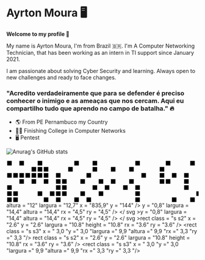 # Ayrton Moura 🖥️

 **Welcome to my profile 👋**

My name is Ayrton Moura, I'm from Brazil 🇧🇷.  I'm  A Computer Networking Technician, that has been working as an intern in TI support since January 2021.

I am passionate about solving Cyber Security and learning. Always open to new challenges and ready to face changes. 

 

###   "Acredito verdadeiramente que para se defender é preciso conhecer o inimigo e as ameaças que nos cercam. Aqui eu compartilho tudo que aprendo no campo de batalha." 🔥
 

-  🌎 From PE Pernambuco my Country
-  👨‍🎓  Finishing College in Computer Networks 
-  🖥️ Pentest 

![Anurag's GitHub stats](https://github-readme-stats.vercel.app/api?username=AyrtonCyberSec&show_icons=true&theme=radical)

<svg viewBox = "- 16 -32 880 192" width = "880" height = "192" xmlns = "http://www.w3.org/2000/svg"> <style> @keyframes c0 {6,17% { preencher: var (- c1)} 6,19%, para {preencher: var (- ce)}} @ keyframes c1 {12,35% {preencher: var (- c1)} 12,37%, para {preencher: var (- -ce)}} @ keyframes c2 {8,87% {fill: var (- c1)} 8,89%, to {fill: var (- ce)}} @ keyframes c3 {9,26% {fill: var (- c1 )} 9,28%, to {fill: var (- ce)}} @ keyframes c4 {9,64% {fill: var (- c1)} 9,66%, to {fill: var (- ce)}} @ keyframes c5 {10,03% {fill: var (- c1)} 10,05%, para {fill: var (- ce)}} @ keyframes c6 {10,41% {fill: var (- c1)} 10,43%, para { fill: var (- ce)}} @ keyframes c7 {7,71% {fill: var (- c1)} 7,73%, to {fill: var (- ce)}} @ keyframes c8 {16,21% {fill: var (- c1)} 16,23%, para {preencher: var (- ce)}} @ keyframes c9 {15,82% {preencher: var (- c1)} 15,84%, para {preencher: var (- ce )}} @ keyframes ca {17,75% {fill: var (- c1)} 17,77%, to {fill: var (- ce)}} @ keyframes cb {18,52% {fill:var (- c1)} 18,54%, para {preencher: var (- ce)}} @ keyframes cc {25,86% {preencher: var (- c1)} 25,88%, para {preencher: var (- ce) )}} @ keyframes cd {22,77% {preencher: var (- c1)} 22,79%, para {preencher: var (- ce)}} @ keyframes ce {23,16% {preencher: var (- c1)} 23,18%, to {fill: var (- ce)}} @ keyframes cf {23,93% {fill: var (- c1)} 23,95%, to {fill: var (- ce)}} @ keyframes cg { 27,02% {preencher: var (- c1)} 27,04%, para {preencher: var (- ce)}} @ keyframes ch {27,4% {preencher: var (- c1)} 27,42%, para {preencher: var (- ce)}} @ keyframes ci {27,79% {fill: var (- c1)} 27,81%, to {fill: var (- ce)}} @ keyframes cj {51,34% {fill: var ( --c2)} 51,36%, para {preencher: var (- ce)}} @ keyframes ck {52,11% {preencher: var (- c2)} 52,13%, para {preencher: var (- ce)} } @keyframes cl {50,96% {preencher: var (- c1)} 50,98%, para {preencher: var (- ce)}} @ keyframes cm {73,35% {preencher: var (- c3)} 73,37% , to {fill: var (- ce)}} @ keyframes cn {28,95% {fill: var (- c1)} 28,97%, to {fill: var (- ce)}} @ keyframes co {28,56% {fill: var (- c1)} 28,58%, para {fill: var (- ce)}} @ keyframes cp {50.57% {preencher: var (- c1)} 50,59%, para {preencher: var (- ce)}} @ keyframes cq {54,43% {preencher: var (- c2)} 54,45%, para {preencher: var (- ce)}} @ keyframes cr {54,04% {fill: var (- c2)} 54,06%, to {fill: var (- ce)}} @ keyframes cs {32,81% {fill: var ( --c1)} 32,83%, para {preencher: var (- ce)}} @ keyframes ct {33,19% {preencher: var (- c1)} 33,21%, para {preencher: var (- ce)} } @keyframes cu {48,64% {fill: var (- c1)} 48,66%, para {fill: var (- ce)}} @ keyframes cv {31,65% {fill: var (- c1)} 31,67% , to {fill: var (- ce)}} @ keyframes cw {33,58% {fill: var (- c1)} 33,6%, to {fill: var (- ce)}} @ keyframes cx {30,11% {preencher: var (- c1)} 30,13%, para {preencher: var (- ce)}} @ keyframes cy {31,26% {preencher: var (- c1)} 31,28%, para {preencher: var ( --ce)}} @ keyframes cz {33,97% {fill: var (- c1)} 33,99%, to {fill: var (- ce)}} @ keyframes c10 {30,49% {fill: var (- c1)} 30,51%, para {preencher: var (- ce)}} @ keyframes c11 {30,88% {preencher: var (- c1)} 30,9%, para {preencher: var (- ce)}} @ quadros-chave c12 {55,97% {fill: var (- c2)} 55,99%, para {fill:var (- ce)}} @ keyframes c13 {56,36% {fill: var (- c2)} 56,38%, to {fill: var (- ce)}} @ keyframes c14 {56,75% {fill: var ( --c2)} 56,77%, para {preencher: var (- ce)}} @ keyframes c15 {47,48% {preencher: var (- c1)} 47,5%, para {preencher: var (- ce)} } @keyframes c16 {65,63% {preencher: var (- c3)} 65,65%, para {preencher: var (- ce)}} @ keyframes c17 {35,13% {preencher: var (- c1)} 35,15% , to {fill: var (- ce)}} @ keyframes c18 {64,85% {fill: var (- c2)} 64,87%, to {fill: var (- ce)}} @ keyframes c19 {41,3% {preencher: var (- c1)} 41,32%, para {preencher: var (- ce)}} @ keyframes c1a {36,28% {preencher: var (- c1)} 36,3%, para {preencher: var ( --ce)}} @ keyframes c1b {57,52% {fill: var (- c2)} 57,54%, to {fill: var (- ce)}} @ keyframes c1c {57,91% {fill: var (- c2)} 57,93%, para {preencher: var (- ce)}} @ keyframes c1d {64,47% {preencher: var (- c2)} 64,49%, para {preencher: var (- ce)}} @ keyframes c1e {40,92% {fill: var (- c1)} 40,94%, para {fill: var (- ce)}} @ keyframes c1f {36,67% {fill: var (- c1)} 36,69%, para {preencher: var (- ce)}} @ keyframes c1g {42,46% {preencher:var (- c1)} 42,48%, para {preencher: var (- ce)}} @ keyframes c1h {58,29% {preencher: var (- c2)} 58,31%, para {preencher: var (- ce )}} @ keyframes c1i {70,26% {fill: var (- c3)} 70,28%, para {fill: var (- ce)}} @ keyframes c1j {63,7% {fill: var (- c2)} 63,72%, para {fill: var (- ce)}} @ keyframes c1k {40,14% {fill: var (- c1)} 40,16%, to {fill: var (- ce)}} @ keyframes c1l { 40,53% {preencher: var (- c1)} 40,55%, para {preencher: var (- ce)}} @ keyframes c1m {44,01% {preencher: var (- c1)} 44,03%, para {preencher: var (- ce)}} @ keyframes c1n {77,6% {fill: var (- c4)} 77,62%, to {fill: var (- ce)}} @ keyframes c1o {39,37% {fill: var ( --c1)} 39,39%, para {preencher: var (- ce)}} @ keyframes c1p {38,21% {preencher: var (- c1)} 38,23%, para {preencher: var (- ce)} } @keyframes c1q {37,83% {preencher: var (- c1)} 37,85%, para {preencher: var (- ce)}} @ keyframes c1r {37,44% {preencher: var (- c1)} 37,46% , to {fill: var (- ce)}} @ keyframes c1s {43,23% {fill: var (- c1)} 43,25%, to {fill: var (- ce)}} @ keyframes c1t {43,62% {preencher: var (- c1)} 43,64%, para {preencher:var (- ce)}} @ keyframes c1u {59,45% {fill: var (- c2)} 59,47%, to {fill: var (- ce)}} @ keyframes c1v {38,6% {fill: var ( --c1)} 38,62%, para {preencher: var (- ce)}} @ keyframes c1w {62,15% {preencher: var (- c2)} 62,17%, para {preencher: var (- ce)} } @ keyframes c1x {67,94% {fill: var (- c3)} 67,96%, to {fill: var (- ce)}} @ keyframes u0 {6,17% {transform: scale (0,1)} 6,19% , 7,71% {transformação: escala (0,02,1)} 7,73%, 8,87% {transformação: escala (0,04,1)} 8,89%, 9,26% {transformada: escala (0,06,1)} 9,28%, 9,64 % {transformar: escala (.08,1)} 10,03%, 9,66% {transformar: escala (.1,1)} 10,05%, 10,41% {transformar: escala (.12,1)} 10,43%, 12,35% { transformar: escala (0,14,1)} 12,37%, 15,82% {transformada: escala (0,16,1)} 15,84%, 16,21% {transformada: escala (0,18,1)} 16,23%, 17,75% {transformada: escala (.2,1)} 17,77%, 18,52% {transformação: escala (.22,1)} 18,54%, 22,77% {transformação: escala (.24,1)} 22,79%, 23,16% {transformação: escala ( .26,1)} 23,18%, 23,93% {transformada: escala (.28,1)} 23,95%, 25,86% {transformada: escala (.3,1)} 25,88%, 27.02% {transformação: escala (0,32,1)} 27,04%, 27,4% {transformação: escala (0,34,1)} 27,42%, 27,79% {transformada: escala (0,36,1)} 27,81%, 28,56% {transformar: escala (.38,1)} 28,58%, 28,95% {transformar: escala (.4,1)} 28,97%, 30,11% {transformar: escala (.42,1)} 30,13%, 30,49% {transformar : escala (0,44,1)} 30,51%, 30,88% {transformada: escala (0,46,1)} 30,9%, 31,26% {transformada: escala (0,48,1)} 31,28%, 31,65% {transformada: escala (.5,1)} 31,67%, 32,81% {transformada: escala (0,52,1)} 32,83%, 33,19% {transformada: escala (0,54,1)} 33,21%, 33,58% {transformada: escala (. 56,1)} 33,6%, 33,97% {transformada: escala (.58,1)} 33,99%, 35,13% {transformada: escala (.6,1)} 35,15%, 36,28% {transformada: escala (.62, 1)} 36,3%, 36,67% {transformada: escala (0,64,1)} 36,69%, 37,44% {transformada: escala (0,66,1)} 37,46%, 37,83% {transformada: escala (0,68,1) } 37,85%, 38,21% {transformada: escala (0,7,1)} 38,23%, 38,6% {transformada: escala (0,72,1)} 38,62%, 39,37% {transformada: escala (0,74,1)} 39,39 %, 40,14% {transformação: escala (0,76,1)} 40,16%, 40,53% {transformação:escala (0,78,1)} 40,55%, 40,92% {transformada: escala (0,8,1)} 40,94%, 41,3% {transformada: escala (0,82,1)} 41,32%, 42,46% {transformada: escala ( 0,84,1)} 42,48%, 43,23% {transformação: escala (0,86,1)} 43,25%, 43,62% {transformada: escala (0,88,1)} 43,64%, 44,01% {transformada: escala (0,9 , 1)} 44,03%, 47,48% {transformada: escala (0,92,1)} 47,5%, 48,64% {transformada: escala (0,94,1)} 48,66%, 50,57% {transformada: escala (0,96,1 )} 50,59%, 50,96% {transformação: escala (0,98,1)} 50,98%, para {transformação: escala (1,1)}} @ quadros-chave u1 {51,34% {transformação: escala (0,1)} 51,36 %, 52,11% {transformação: escala (.07,1)} 52,13%, 54,04% {transformação: escala (.13,1)} 54,06%, 54,43% {transformada: escala (.2,1)} 54,45%, 55,97% {transformada: escala (.27,1)} 55,99%, 56,36% {transformada: escala (.33,1)} 56,38%, 56,75% {transformada: escala (.4,1)} 56,77%, 57,52% {transformar: escala (.47,1)} 57,54%, 57,91% {transformar: escala (.53,1)} 57,93%, 58,29% {transformar: escala (.6,1)} 58,31%, 59,45% {transformar : escala (.67,1)} 59,47%, 62,15% {transformada: escala (.73,1)} 62.17%, 63,7% {transformação: escala (0,8,1)} 63,72%, 64,47% {transformação: escala (0,87,1)} 64,49%, 64,85% {transformação: escala (0,93,1)} 64,87% , para {transform: scale (1,1)}} @ keyframes u2 {65,63% {transform: scale (0,1)} 65,65%, 67,94% {transform: scale (0,25,1)} 67,96%, 70,26% {transform: scale (.5,1)} 70,28%, 73,35% {transform: scale (.75,1)} 73,37%, to {transform: scale (1,1)}} @ keyframes u3 {77,6% {transform : scale (0,1)} 77,62%, to {transform: scale (1,1)}} @ keyframes s0 {0%, 99,61% {transform: translate (0, -16px)}. 39% {transform: translate (0,0)} 7,72% {transform: translate (304px, 0)} 8,11% {transform: translate (304px, 16px)} 8,49% {transform: translate (288px, 16px)} 10,42% {transform: translate (288px) , 96px)} 10,81% {transform: translate (272px, 96px)} 11,58% {transform: translate (272px, 64px)} 12,36%, 91,89% {transform: translate (240px, 64px)} 12,74%, 91,51% {transform : traduzir (240px, 80px)} 15,83% {transformar: traduzir (368px, 80px)} 16,22% {transformar:traduzir (368px, 64px)} 16,6% {transformar: traduzir (384px, 64px)} 17,76% {transformar: traduzir (384px, 16px)} 22,78% {transformar: traduzir (592px, 16px)} 23,94% {transformar: traduzir ( 592px, 64px)} 24,32% {transformar: traduzir (576px, 64px)} 25,87% {transformar: traduzir (576px, 0)} 27,41% {transformar: traduzir (640px, 0)} 27,8% {transformar: traduzir (640px, 16px)} 28,57% {transform: translate (672px, 16px)} 28,96% {transform: translate (672px, 0)} 30,5% {transform: translate (736px, 0)} 30,89%, 55,6% {transform: translate (736px , 16px)} 31,66% {transform: translate (704px, 16px)} 32,43% {transform: translate (704px, 48px)} 32,82%, 49,81% {transform: translate (688px, 48px)} 33,2%, 53,28% {transform : traduzir (688px, 64px)} 33,98% {transformar: traduzir (720px, 64px)} 34,36% {transformar: traduzir (720px, 80px)} 35,14%, 46,72% {transformar: traduzir (752px, 80px)} 35,91%, 45,95% {transform: translate (752px, 48px)} 37,45% {transform: translate (816px,48px)} 38,22%, 39,77% {transform: translate (816px, 16px)} 38,61% {transform: translate (832px, 16px)} 39%, 62,93% {transform: translate (832px, 0)} 39,38% {transform: translate (816px, 0)} 40,15% {transform: translate (800px, 16px)} 40,54% {transform: translate (800px, 32px)} 41,31% {transform: translate (768px, 32px)} 41,7% {transform: translate ( 768px, 48px)} 42,08%, 69,11% {transform: translate (784px, 48px)} 42,47% {transform: translate (784px, 64px)} 43,24% {transform: translate (816px, 64px)} 43,63%, 59,07% { transform: translate (816px, 80px)} 44,02%, 77,22% {transform: translate (800px, 80px)} 44,79% {transform: translate (800px, 48px)} 47,1% {transform: translate (736px, 80px)} 47,49% {transform: translate (736px, 96px)} 48,65% {transform: translate (688px, 96px)} 50,19% {transform: translate (672px, 48px)} 50,58% {transform: translate (672px, 32px)} 51,35% {transform : traduzir (640px, 32px)} 52,12% {transformar: traduzir (640px, 64px)} 54.44% {transform: translate (688px, 16px)} 56,76% {transform: translate (736px, 64px)} 57,53% {transform: translate (768px, 64px)} 57,92% {transform: translate (768px, 80px)} 59,46% {transform: translate (816px, 96px)} 60,23% {transform: translate (848px, 96px)} 61,78% {transform: translate (848px, 32px)} 62,16%, 67,57% {transform: translate (832px, 32px)} 64,09 % {transform: translate (784px, 0)} 64,48% {transform: translate (784px, 16px)} 65,25% {transform: translate (752px, 16px)} 65,64% {transform: translate (752px, 32px)} 67,95% { transform: translate (832px, 48px)} 70,27% {transform: translate (784px, 96px)} 73,36% {transform: translate (656px, 96px)} 73,75% {transform: translate (656px, 80px)} 77,61% {transform: traduzir (800px, 96px)} 90,73% {transformar: traduzir (256px, 96px)} 91,12% {transformar: traduzir (256px, 80px)} 92,28% {transformar: traduzir (224px, 64px)} 92,66% {transformar: traduzir ( 224px, 48px)} 94,98% {transform: translate (128px,48px)} 95,37% {transform: translate (128px, 32px)} 96,14% {transform: translate (96px, 32px)} 97,3% {transform: translate (96px, -16px)}} @ keyframes s1 {0%, 99,61% {transform: translate (16px, -16px)}. 39% {transform: translate (0, -16px)}. 77% {transform: translate (0,0)} 8,11% {transform: translate (304px, 0)} 8,49% {transformar: traduzir (304px, 16px)} 8,88% {transformar: traduzir (288px, 16px)} 10,81% {transformar: traduzir (288px, 96px)} 11,2% {transformar: traduzir (272px, 96px)} 11,97% {transform: translate (272px, 64px)} 12,74%, 92,28% {transform: translate (240px, 64px)} 13,13%, 91,89% {transform: translate (240px, 80px)} 16,22% {transform: translate (368px, 80px) )} 16,6% {transform: translate (368px, 64px)} 16,99% {transform: translate (384px, 64px)} 18,15% {transform: translate (384px, 16px)} 23,17% {transform: translate (592px, 16px)} 24,32% {transformar: traduzir (592px, 64px)} 24,71% {transformar: traduzir (576px, 64px)} 26,25% {transformar:traduzir (576px, 0)} 27,8% {transformar: traduzir (640px, 0)} 28,19% {transformar: traduzir (640px, 16px)} 28,96% {transformar: traduzir (672px, 16px)} 29,34% {transformar: traduzir ( 672px, 0)} 30,89% {transform: translate (736px, 0)} 31,27%, 55,98% {transform: translate (736px, 16px)} 32,05% {transform: translate (704px, 16px)} 32,82% {transform: translate (704px, 48px)} 33,2%, 50,19% {transform: translate (688px, 48px)} 33,59%, 53,67% {transform: translate (688px, 64px)} 34,36% {transform: translate (720px, 64px)} 34,75% {transformar: traduzir (720px, 80px)} 35,52%, 47,1% {transformar: traduzir (752px, 80px)} 36,29%, 46,33% {transformar: traduzir (752px, 48px)} 37,84% {transformar: traduzir (816px, 48px) )} 38,61%, 40,15% {transformar: traduzir (816px, 16px)} 39% {transformar: traduzir (832px, 16px)} 39,38%, 63,32% {transformar: traduzir (832px, 0)} 39,77% {transformar: traduzir (816px, 0)} 40,54% {transformar: traduzir (800px, 16px)} 40,93% {transformar: traduzir (800px,32px)} 41,7% {transform: translate (768px, 32px)} 42,08% {transform: translate (768px, 48px)} 42,47%, 69,5% {transform: translate (784px, 48px)} 42,86% {transform: translate (784px) , 64px)} 43,63% {transform: translate (816px, 64px)} 44,02%, 59,46% {transform: translate (816px, 80px)} 44,4%, 77,61% {transform: translate (800px, 80px)} 45,17% {transform : traduzir (800px, 48px)} 47,49% {transformar: traduzir (736px, 80px)} 47,88% {transformar: traduzir (736px, 96px)} 49,03% {transformar: traduzir (688px, 96px)} 50,58% {transformar: traduzir (672px, 48px)} 50,97% {transform: translate (672px, 32px)} 51,74% {transform: translate (640px, 32px)} 52,51% {transform: translate (640px, 64px)} 54,83% {transform: translate (688px) , 16px)} 57,14% {transform: translate (736px, 64px)} 57,92% {transform: translate (768px, 64px)} 58,3% {transform: translate (768px, 80px)} 59,85% {transform: translate (816px, 96px) )} 60,62% {transformar: traduzir (848px, 96px)} 62,16% {transformar:traduzir (848px, 32px)} 62,55%, 67,95% {transformar: traduzir (832px, 32px)} 64,48% {transformar: traduzir (784px, 0)} 64,86% {transformar: traduzir (784px, 16px)} 65,64% {transformar : traduzir (752px, 16px)} 66,02% {transformar: traduzir (752px, 32px)} 68,34% {transformar: traduzir (832px, 48px)} 70,66% {transformar: traduzir (784px, 96px)} 73,75% {transformar: traduzir (656px, 96px)} 74,13% {transform: translate (656px, 80px)} 77,99% {transform: translate (800px, 96px)} 91,12% {transform: translate (256px, 96px)} 91,51% {transform: translate (256px) , 80px)} 92,66% {transformar: traduzir (224px, 64px)} 93,05% {transformar: traduzir (224px, 48px)} 95,37% {transformar: traduzir (128px, 48px)} 95,75% {transformar: traduzir (128px, 32px) )} 96,53% {transform: translate (96px, 32px)} 97,68% {transform: translate (96px, -16px)}} @ keyframes s2 {0%, 99,61% {transform: translate (32px, -16px)}. 77 % {transform: translate (0, -16px)} 1,16% {transform: translate (0,0)} 8.49% {transformar: traduzir (304px, 0)} 8,88% {transformar: traduzir (304px, 16px)} 9,27% {transformar: traduzir (288px, 16px)} 11,2% {transformar: traduzir (288px, 96px)} 11,58% {transform: translate (272px, 96px)} 12,36% {transform: translate (272px, 64px)} 13,13%, 92,66% {transform: translate (240px, 64px)} 13,51%, 92,28% {transform: translate (240px, 80px) )} 16,6% {transform: translate (368px, 80px)} 16,99% {transform: translate (368px, 64px)} 17,37% {transform: translate (384px, 64px)} 18,53% {transform: translate (384px, 16px)} 23,55% {transform: translate (592px, 16px)} 24,71% {transform: translate (592px, 64px)} 25,1% {transform: translate (576px, 64px)} 26,64% {transform: translate (576px, 0)} 28,19% {transformar: traduzir (640px, 0)} 28,57% {transformar: traduzir (640px, 16px)} 29,34% {transformar: traduzir (672px, 16px)} 29,73% {transformar: traduzir (672px, 0)} 31,27% {transformar : traduzir (736px, 0)} 31,66%, 56,37% {transformar: traduzir (736px, 16px)} 32.43% {transform: translate (704px, 16px)} 33,2% {transform: translate (704px, 48px)} 33,59%, 50,58% {transform: translate (688px, 48px)} 33,98%, 54,05% {transform: translate (688px) , 64px)} 34,75% {transformar: traduzir (720px, 64px)} 35,14% {transformar: traduzir (720px, 80px)} 35,91%, 47,49% {transformar: traduzir (752px, 80px)} 36,68%, 46,72% {transformar : traduzir (752px, 48px)} 38,22% {transformar: traduzir (816px, 48px)} 39%, 40,54% {transformar: traduzir (816px, 16px)} 39,38% {transformar: traduzir (832px, 16px)} 39,77%, 63,71% {transform: translate (832px, 0)} 40,15% {transform: translate (816px, 0)} 40,93% {transform: translate (800px, 16px)} 41,31% {transform: translate (800px, 32px)} 42,08% {transform: translate (768px, 32px)} 42,47% {transform: translate (768px, 48px)} 42,86%, 69,88% {transform: translate (784px, 48px)} 43,24% {transform: translate (784px, 64px)} 44,02 % {transform: translate (816px, 64px)} 44,4%, 59,85% {transform: translate (816px,80px)} 44,79%, 77,99% {transform: translate (800px, 80px)} 45,56% {transform: translate (800px, 48px)} 47,88% {transform: translate (736px, 80px)} 48,26% {transform: translate (736px) , 96px)} 49,42% {transformar: traduzir (688px, 96px)} 50,97% {transformar: traduzir (672px, 48px)} 51,35% {transformar: traduzir (672px, 32px)} 52,12% {transformar: traduzir (640px, 32px) )} 52,9% {transform: translate (640px, 64px)} 55,21% {transform: translate (688px, 16px)} 57,53% {transform: translate (736px, 64px)} 58,3% {transform: translate (768px, 64px)} 58,69% {transform: translate (768px, 80px)} 60,23% {transform: translate (816px, 96px)} 61% {transform: translate (848px, 96px)} 62,55% {transform: translate (848px, 32px)} 62,93% , 68,34% {transform: translate (832px, 32px)} 64,86% {transform: translate (784px, 0)} 65,25% {transform: translate (784px, 16px)} 66,02% {transform: translate (752px, 16px)} 66,41 % {transform: translate (752px, 32px)} 68,73% {transform:traduzir (832px, 48px)} 71,04% {transformar: traduzir (784px, 96px)} 74,13% {transformar: traduzir (656px, 96px)} 74,52% {transformar: traduzir (656px, 80px)} 78,38% {transformar: traduzir ( 800px, 96px)} 91,51% {transform: translate (256px, 96px)} 91,89% {transform: translate (256px, 80px)} 93,05% {transform: translate (224px, 64px)} 93,44% {transform: translate (224px, 48px)} 95,75% {transform: translate (128px, 48px)} 96,14% {transform: translate (128px, 32px)} 96,91% {transform: translate (96px, 32px)} 98,07% {transform: translate (96px, -16px) )}} @ keyframes s3 {0%, 99,61% {transform: translate (48px, -16px)} 1,16% {transform: translate (0, -16px)} 1,54% {transform: translate (0,0)} 8,88% {transformar: traduzir (304px, 0)} 9,27% {transformar: traduzir (304px, 16px)} 9,65% {transformar: traduzir (288px, 16px)} 11,58% {transformar: traduzir (288px, 96px)} 11,97% {transformar : traduzir (272px, 96px)} 12,74% {transformar: traduzir (272px, 64px)} 13,51%, 93.05% {transform: translate (240px, 64px)} 13,9%, 92,66% {transform: translate (240px, 80px)} 16,99% {transform: translate (368px, 80px)} 17,37% {transform: translate (368px, 64px) } 17,76% {transform: translate (384px, 64px)} 18,92% {transform: translate (384px, 16px)} 23,94% {transform: translate (592px, 16px)} 25,1% {transform: translate (592px, 64px)} 25,48 % {transform: translate (576px, 64px)} 27,03% {transform: translate (576px, 0)} 28,57% {transform: translate (640px, 0)} 28,96% {transform: translate (640px, 16px)} 29,73% { transform: translate (672px, 16px)} 30,12% {transform: translate (672px, 0)} 31,66% {transform: translate (736px, 0)} 32,05%, 56,76% {transform: translate (736px, 16px)} 32,82% {transform: translate (704px, 16px)} 33,59% {transform: translate (704px, 48px)} 33,98%, 50,97% {transform: translate (688px, 48px)} 34,36%, 54,44% {transform: translate (688px, 64px) )} 35,14% {transform: translate (720px, 64px)} 35,52% {transform:traduzir (720px, 80px)} 36,29%, 47,88% {transformar: traduzir (752px, 80px)} 37,07%, 47,1% {transformar: traduzir (752px, 48px)} 38,61% {transformar: traduzir (816px, 48px)} 39,38 %, 40,93% {transform: translate (816px, 16px)} 39,77% {transform: translate (832px, 16px)} 40,15%, 64,09% {transform: translate (832px, 0)} 40,54% {transform: translate (816px, 0)} 41,31% {transform: translate (800px, 16px)} 41,7% {transform: translate (800px, 32px)} 42,47% {transform: translate (768px, 32px)} 42,86% {transform: translate (768px, 48px) } 43,24%, 70,27% {transform: translate (784px, 48px)} 43,63% {transform: translate (784px, 64px)} 44,4% {transform: translate (816px, 64px)} 44,79%, 60,23% {transform: translate ( 816px, 80px)} 45,17%, 78,38% {transformar: traduzir (800px, 80px)} 45,95% {transformar: traduzir (800px, 48px)} 48,26% {transformar: traduzir (736px, 80px)} 48,65% {transformar: traduzir (736px, 96px)} 49,81% {transform: translate (688px, 96px)} 51,35% {transform:traduzir (672px, 48px)} 51,74% {transformar: traduzir (672px, 32px)} 52,51% {transformar: traduzir (640px, 32px)} 53,28% {transformar: traduzir (640px, 64px)} 55,6% {transformar: traduzir ( 688px, 16px)} 57,92% {transform: translate (736px, 64px)} 58,69% {transform: translate (768px, 64px)} 59,07% {transform: translate (768px, 80px)} 60,62% {transform: translate (816px, 96px)} 61,39% {transform: translate (848px, 96px)} 62,93% {transform: translate (848px, 32px)} 63,32%, 68,73% {transform: translate (832px, 32px)} 65,25% {transform: translate (784px) , 0)} 65,64% {transform: translate (784px, 16px)} 66,41% {transform: translate (752px, 16px)} 66,8% {transform: translate (752px, 32px)} 69,11% {transform: translate (832px, 48px) )} 71,43% {transform: translate (784px, 96px)} 74,52% {transform: translate (656px, 96px)} 74,9% {transform: translate (656px, 80px)} 78,76% {transform: translate (800px, 96px)} 91,89% {transform: translate (256px, 96px)} 92,28% {transform:traduzir (256px, 80px)} 93,44% {transformar: traduzir (224px, 64px)} 93,82% {transformar: traduzir (224px, 48px)} 96,14% {transformar: traduzir (128px, 48px)} 96,53% {transformar: traduzir ( 128px, 32px)} 97,3% {transform: translate (96px, 32px)} 98,46% {transform: translate (96px, -16px)}}: root {- cb: # 1b1f230a; - cs: purple; - ce : # ebedf0; - c0: # ebedf0; - c1: # 9be9a8; - c2: # 40c463; - c3: # 30a14e; - c4: # 216e39} @media (prefere esquema de cores: escuro) {: root {- cb: # 1b1f230a; - cs: roxo; - ce: # 161b22; - c1: # 01311f; - c2: # 034525; - c3: # 0f6d31; - c4: # 00c647}}. C {renderização de forma: precisão geométrica; rx: 2; ry: 2; preenchimento: var (- ce); largura do curso: 1px; curso: var (- cb); animação: nenhum 25900ms linear infinito } .c.c0 {preencher: var (- c1); nome-da-animação: c0} .c.c1, .c.c2, .c.c3 {preencher: var (- c1); nome-da-animação: c1 } .c.c2, .c.c3 {nome-da-animação: c2} .c.c3 {nome-da-animação: c3} .c.c4, .c.c5, .c.c6 {preencher: var (- c1 ); nome-da-animação: c4} .c.c5, .c.c6 {nome-da-animação:c5} .c.c6 {nome-da-animação: c6} .c.c7, .c.c8, .c.c9 {preencher: var (- c1); nome-da-animação: c7} .c.c8, .c .c9 {nome-da-animação: c8} .c.c9 {nome-da-animação: c9} .c.ca, .c.cb, .c.cc {preencher: var (- c1); nome-da-animação: ca} .c.cb, .c.cc {nome-da-animação: cb} .c.cc {nome-da-animação: cc} .c.cd, .c.ce, .c.cf {preencher: var (- c1) ; nome-da-animação: cd} .c.ce, .c.cf {nome-da-animação: ce} .c.cf {nome-da-animação: cf} .c.cg, .c.ch, .c.ci {preencher : var (- c1); nome-da-animação: cg} .c.ch, .c.ci {nome-da-animação: ch} .c.ci {nome-da-animação: ci} .c.cj, .c.ck {preencher: var (- c2); nome-da-animação: cj} .c.ck {nome-da-animação: ck} .c.cl {preencher: var (-c1); nome-da-animação: cl} .c. cm {preencher: var (-c3); nome-da-animação: cm} .c.cn, .c.co, .c.cp {preencher: var (-c1); nome-da-animação: cn} .c. co, .c.cp {nome-da-animação: co} .c.cp {nome-da-animação: cp} .c.cq, .c.cr {preencher: var (- c2); nome-da-animação: cq}. c.cr {nome-da-animação: cr} .c.cs {preencher: var (- c1); nome-da-animação: cs} .c.ct, .c.cu, .c.cv {preencher: var (- -c1); nome-da-animação: ct}.c.cu, .c.cv {nome-da-animação: cu} .c.cv {nome-da-animação: cv} .c.cw, .c.cx, .c.cy {preencher: var (-c1); nome-da-animação: cw} .c.cx, .c.cy {nome-da-animação: cx} .c.cy {nome-da-animação: cy} .c.c10, .c.c11, .c.cz {preencher: var (- c1); nome-da-animação: cz} .c.c10, .c.c11 {nome-da-animação: c10} .c.c11 {nome-da-animação: c11} .c.c12, .c.c13, .c.c14 {preencher: var (- c2); nome-da-animação: c12} .c.c13, .c.c14 {nome-da-animação: c13} .c.c14 {nome-da-animação: c14} .c. c15 {preencher: var (- c1); nome-da-animação: c15} .c.c16 {preencher: var (- c3); nome-da-animação: c16} .c.c17 {preencher: var (- c1) ; nome-da-animação: c17} .c.c18 {preencher: var (- c2); nome-da-animação: c18} .c.c19, .c.c1a {preencher: var (- c1); nome-da-animação: c19} .c.c1a {nome-da-animação: c1a} .c.c1b, .c.c1c, .c.c1d {preencher: var (- c2); nome-da-animação: c1b} .c.c1c, .c .c1d {nome-da-animação: c1c} .c.c1d {nome-da-animação: c1d} .c.c1e, .c.c1f, .c.c1g {preencher: var (- c1); nome-da-animação: c1e} .c.c1f, .c.c1g {nome-da-animação: c1f} .c.c1g {nome-da-animação: c1g} .c.c1h {preencher: var (- c2); nome-da-animação: c1h} .c.c1i {preencher: var (- c3); nome-da-animação: c1i} .c.c1j {preencher: var (- c2) ; nome-da-animação: c1j} .c.c1k, .c.c1l, .c.c1m {preencher: var (- c1); nome-da-animação: c1k} .c.c1l, .c.c1m {nome-da-animação : c1l} .c.c1m {nome-da-animação: c1m} .c.c1n {preencher: var (- c4); nome-da-animação: c1n} .c.c1o, .c.c1p, .c.c1q {preencher : var (- c1); nome-da-animação: c1o} .c.c1p, .c.c1q {nome-da-animação: c1p} .c.c1q {nome-da-animação: c1q} .c.c1r, .c.c1s , .c.c1t {preencher: var (- c1); nome-da-animação: c1r} .c.c1s, .c.c1t {nome-da-animação: c1s} .c.c1t {nome-da-animação: c1t} .c .c1u {preencher: var (- c2); nome-da-animação: c1u} .c.c1v {preencher: var (- c1); nome-da-animação: c1v} .c.c1w {preencher: var (- c2 ); nome-da-animação: c1w} .c.c1x {preencher: var (- c3); nome-da-animação: c1x} .s, .u {animação: nenhum linear 25900ms infinito} .u, .u.u0 {transformar -origem: 0 0} .u {transformar: escala (0,1)}. u.u0 {preencher: var (- c1); nome-da-animação: u0} .u.u1 {preencher: var (- c2 ); nome-da-animação: u1;origem da transformação: 605.7px 0} .u.u2 {preencher: var (- c3); nome da animação: u2; origem da transformação: 787.4px 0} .u.u3 {preencher: var (- c4); nome-da-animação: u3; origem-da-transformação: 835.9px 0} .s {renderização da forma: Precisão geométrica; preencher: var (- cs)}. s.s0 {transformar: traduzir (0, -16px); nome-da-animação : s0} .s.s1 {transform: translate (16px, -16px); nome-da-animação: s1} .s.s2 {transform: translate (32px, -16px); nome-da-animação: s2} .s.s3 { transform: translate (48px, -16px); animation-name: s3} </style> <rect class = "c" x = "2" y = "2" width = "12" height = "12" /> < rect class = "c" x = "2" y = "18" width = "12" height = "12" /> <rect class = "c" x = "2" y = "34" width = "12" height = "12" /> <rect class = "c" x = "2" y = "50" largura = "12"height = "12" /> <rect class = "c" x = "2" y = "66" width = "12" height = "12" /> <rect class = "c" x = "2" y = "82" width = "12" height = "12" /> <rect class = "c" x = "2" y = "98" width = "12" height = "12" /> <rect class = "c "x =" 18 "y =" 2 "largura =" 12 "altura =" 12 "/> <rect class =" c "x =" 18 "y =" 18 "largura =" 12 "altura =" 12 " /> <rect class = "c" x = "18" y = "34" width = "12" height = "12" /> <rect class = "c" x = "18" y = "50" largura = "12" height = "12" /> <rect class = "c" x = "18" y = "66"width = "12" height = "12" /> <rect class = "c" x = "18" y = "82" width = "12" height = "12" /> <rect class = "c" x = "18" y = "98" width = "12" height = "12" /> <rect class = "c" x = "34" y = "2" width = "12" height = "12" /> < rect class = "c" x = "34" y = "18" width = "12" height = "12" /> <rect class = "c" x = "34" y = "34" width = "12" height = "12" /> <rect class = "c" x = "34" y = "50" width = "12" height = "12" /> <rect class = "c" x = "34" y = "66" largura = "12" altura = "12" /> <rect class = "c" x = "34 "y =" 82 "width =" 12 "height =" 12 "/> <rect class =" c "x =" 34 "y =" 98 "width =" 12 "height =" 12 "/> <rect class = "c" x = "50" y = "2" largura = "12" altura = "12" /> <rect class = "c" x = "50" y = "18" largura = "12" altura = "12" /> <rect class = "c" x = "50" y = "34" width = "12" height = "12" /> <rect class = "c" x = "50" y = " 50 "width =" 12 "height =" 12 "/> <rect class =" c "x =" 50 "y =" 66 "width =" 12 "height =" 12 "/> <rect class =" c " x = "50" y = "82" largura = "12" altura = "12" /> <rect class = "c" x = "50" y = "98" largura = "12" height = "12" /> <rect class = "c" x = "66" y = "2" largura = "12" height = "12" /> <rect class = "c" x = "66" y = "18" width = "12" height = "12" /> <rect class = "c" x = "66" y = "34" width = "12" height = "12" /> <rect class = "c" x = "66" y = "50" width = "12" height = "12" /> <rect class = "c "x =" 66 "y =" 66 "largura =" 12 "altura =" 12 "/> <rect class =" c "x =" 66 "y =" 82 "largura =" 12 "altura =" 12 " /> <rect class = "c" x = "66" y = "98" largura = "12"height = "12" /> <rect class = "c" x = "82" y = "2" width = "12" height = "12" /> <rect class = "c" x = "82" y = "18" width = "12" height = "12" /> <rect class = "c" x = "82" y = "34" width = "12" height = "12" /> <rect class = "c "x =" 82 "y =" 50 "largura =" 12 "altura =" 12 "/> <rect class =" c "x =" 82 "y =" 66 "largura =" 12 "altura =" 12 " /> <rect class = "c" x = "82" y = "82" width = "12" height = "12" /> <rect class = "c" x = "82" y = "98" largura = "12" height = "12" /> <rect class = "c" x = "98" y = "2"width = "12" height = "12" /> <rect class = "c" x = "98" y = "18" width = "12" height = "12" /> <rect class = "c" x = "98" y = "34" width = "12" height = "12" /> <rect class = "c" x = "98" y = "50" width = "12" height = "12" /> < rect class = "c" x = "98" y = "66" largura = "12" height = "12" /> <rect class = "c" x = "98" y = "82" largura = "12" height = "12" /> <rect class = "c" x = "98" y = "98" width = "12" height = "12" /> <rect class = "c" x = "114" y = "2" largura = "12" altura = "12" /> <rect class = "c" x = "114 "y =" 18 "width =" 12 "height =" 12 "/> <rect class =" c "x =" 114 "y =" 34 "width =" 12 "height =" 12 "/> <rect classe = "c" x = "114" y = "50" largura = "12" altura = "12" /> <rect classe = "c" x = "114" y = "66" largura = "12" altura = "12" /> <rect class = "c" x = "114" y = "82" width = "12" height = "12" /> <rect class = "c" x = "114" y = " 98 "width =" 12 "height =" 12 "/> <rect class =" c "x =" 130 "y =" 2 "width =" 12 "height =" 12 "/> <rect class =" c " x = "130" y = "18" largura = "12" altura = "12" /> <rect class = "c" x = "130" y = "34" width = "12" height = "12" /> <rect class = "c" x = "130" y = "50" width = "12" height = "12" /> <rect class = "c" x = "130" y = "66" width = "12" height = "12" /> <rect class = "c" x = "130" y = "82" width = "12" height = "12" /> <rect class = "c" x = "130" y = "98" width = "12" height = "12" /> <rect class = "c "x =" 146 "y =" 2 "largura =" 12 "altura =" 12 "/> <rect class =" c "x =" 146 "y =" 18 "largura =" 12 "altura =" 12 " /> <rect class = "c" x = "146" y = "34" largura = "12"height = "12" /> <rect class = "c" x = "146" y = "50" width = "12" height = "12" /> <rect class = "c" x = "146" y = "66" width = "12" height = "12" /> <rect class = "c" x = "146" y = "82" width = "12" height = "12" /> <rect class = "c "x =" 146 "y =" 98 "largura =" 12 "altura =" 12 "/> <rect class =" c "x =" 162 "y =" 2 "largura =" 12 "altura =" 12 " /> <rect class = "c" x = "162" y = "18" width = "12" height = "12" /> <rect class = "c" x = "162" y = "34" largura = "12" height = "12" /> <rect class = "c" x = "162" y = "50 "width =" 12 "height =" 12 "/> <rect class =" c "x =" 162 "y =" 66 "width =" 12 "height =" 12 "/> <rect class =" c " x = "162" y = "82" largura = "12" altura = "12" /> <rect class = "c" x = "162" y = "98" largura = "12" altura = "12" / > <rect class = "c" x = "178" y = "2" width = "12" height = "12" /> <rect class = "c" x = "178" y = "18" largura = " 12 "height =" 12 "/> <rect class =" c "x =" 178 "y =" 34 "width =" 12 "height =" 12 "/> <rect class =" c "x =" 178 " y = "50" largura = "12" altura = "12" /> <rect class = "c"x = "178" y = "66" largura = "12" altura = "12" /> <rect class = "c" x = "178" y = "82" largura = "12" altura = "12" / > <rect class = "c" x = "178" y = "98" width = "12" height = "12" /> <rect class = "c" x = "194" y = "2" largura = " 12 "height =" 12 "/> <rect class =" c "x =" 194 "y =" 18 "width =" 12 "height =" 12 "/> <rect class =" c "x =" 194 " y = "34" width = "12" height = "12" /> <rect class = "c" x = "194" y = "50" width = "12" height = "12" /> <rect class = "c" x = "194" y = "66" largura = "12" altura = "12" /><rect class = "c" x = "194" y = "82" width = "12" height = "12" /> <rect class = "c" x = "194" y = "98" largura = "12 "height =" 12 "/> <rect class =" c "x =" 210 "y =" 2 "width =" 12 "height =" 12 "/> <rect class =" c "x =" 210 "y = "18" width = "12" height = "12" /> <rect class = "c" x = "210" y = "34" width = "12" height = "12" /> <rect class = " c "x =" 210 "y =" 50 "largura =" 12 "altura =" 12 "/> <rect class =" c "x =" 210 "y =" 66 "largura =" 12 "altura =" 12 "/> <rect class =" c "x =" 210 "y =" 82 "largura =" 12 "height = "12" /> <rect class = "c" x = "210" y = "98" width = "12" height = "12" /> <rect class = "c" x = "226" y = "2" width = "12" height = "12" /> <rect class = "c" x = "226" y = "18" width = "12" height = "12" /> <rect class = "c "x =" 226 "y =" 34 "largura =" 12 "altura =" 12 "/> <rect class =" c "x =" 226 "y =" 50 "largura =" 12 "altura =" 12 " /> <rect class = "c" x = "226" y = "66" width = "12" height = "12" /> <rect class = "c" x = "226" y = "82" largura = "12" height = "12" /> <rect class = "c" x = "226" y = "98 "width =" 12 "height =" 12 "/> <rect class =" c c0 "x =" 242 "y =" 2 "width =" 12 "height =" 12 "/> <rect class =" c "x =" 242 "y =" 18 "largura =" 12 "altura =" 12 "/> <rect class =" c "x =" 242 "y =" 34 "largura =" 12 "altura =" 12 " /> <rect class = "c" x = "242" y = "50" width = "12" height = "12" /> <rect class = "c c1" x = "242" y = "66" largura = "12" height = "12" /> <rect class = "c" x = "242" y = "82" width = "12" height = "12" /> <rect class = "c" x = " 242 "y =" 98 "largura =" 12 "altura =" 12 "/> <rect class ="c "x =" 258 "y =" 2 "largura =" 12 "altura =" 12 "/> <rect class =" c "x =" 258 "y =" 18 "largura =" 12 "altura =" 12 "/> <rect class =" c "x =" 258 "y =" 34 "width =" 12 "height =" 12 "/> <rect class =" c "x =" 258 "y =" 50 "largura = "12" height = "12" /> <rect class = "c" x = "258" y = "66" width = "12" height = "12" /> <rect class = "c" x = " 258 "y =" 82 "width =" 12 "height =" 12 "/> <rect class =" c "x =" 258 "y =" 98 "width =" 12 "height =" 12 "/> <rect classe = "c" x = "274" y = "2" largura = "12" altura = "12"/> <rect class = "c" x = "274" y = "18" width = "12" height = "12" /> <rect class = "c" x = "274" y = "34" largura = "12" height = "12" /> <rect class = "c" x = "274" y = "50" width = "12" height = "12" /> <rect class = "c" x = "274 "y =" 66 "width =" 12 "height =" 12 "/> <rect class =" c "x =" 274 "y =" 82 "width =" 12 "height =" 12 "/> <rect class = "c" x = "274" y = "98" largura = "12" altura = "12" /> <rect class = "c" x = "290" y = "2" largura = "12" altura = "12" /> <rect class = "c" x = "290" y = "18" largura = "12 "height =" 12 "/> <rect class =" c c2 "x =" 290 "y =" 34 "width =" 12 "height =" 12 "/> <rect class =" c c3 "x =" 290 "y =" 50 "width =" 12 "height =" 12 "/> <rect class =" c c4 "x =" 290 "y =" 66 "width =" 12 "height =" 12 "/> < rect class = "c c5" x = "290" y = "82" largura = "12" height = "12" /> <rect class = "c c6" x = "290" y = "98" largura = " 12 "height =" 12 "/> <rect class =" c c7 "x =" 306 "y =" 2 "largura =" 12 "height =" 12 "/> <rect class =" c "x =" 306 "y =" 18 "largura =" 12 "altura =" 12 "/> <rect class =" c "x = "306" y = "34" largura = "12" altura = "12" /> <rect class = "c" x = "306" y = "50" largura = "12" altura = "12" / > <rect class = "c" x = "306" y = "66" width = "12" height = "12" /> <rect class = "c" x = "306" y = "82" largura = " 12 "height =" 12 "/> <rect class =" c "x =" 306 "y =" 98 "width =" 12 "height =" 12 "/> <rect class =" c "x =" 322 " y = "2" width = "12" height = "12" /> <rect class = "c" x = "322" y = "18" width = "12" height = "12" /> <rect class = "c" x = "322" y = "34" largura = "12" altura = "12" /><rect class = "c" x = "322" y = "50" width = "12" height = "12" /> <rect class = "c" x = "322" y = "66" largura = "12 "height =" 12 "/> <rect class =" c "x =" 322 "y =" 82 "width =" 12 "height =" 12 "/> <rect class =" c "x =" 322 "y = "98" width = "12" height = "12" /> <rect class = "c" x = "338" y = "2" width = "12" height = "12" /> <rect class = " c "x =" 338 "y =" 18 "largura =" 12 "altura =" 12 "/> <rect class =" c "x =" 338 "y =" 34 "largura =" 12 "altura =" 12 "/> <rect class =" c "x =" 338 "y =" 50 "largura =" 12 "height = "12" /> <rect class = "c" x = "338" y = "66" width = "12" height = "12" /> <rect class = "c" x = "338" y = "82" width = "12" height = "12" /> <rect class = "c" x = "338" y = "98" width = "12" height = "12" /> <rect class = "c "x =" 354 "y =" 2 "largura =" 12 "altura =" 12 "/> <rect class =" c "x =" 354 "y =" 18 "largura =" 12 "altura =" 12 " /> <rect class = "c" x = "354" y = "34" width = "12" height = "12" /> <rect class = "c" x = "354" y = "50" largura = "12" height = "12" /> <rect class = "c" x = "354" y = "66 "width =" 12 "height =" 12 "/> <rect class =" c "x =" 354 "y =" 82 "width =" 12 "height =" 12 "/> <rect class =" c " x = "354" y = "98" largura = "12" altura = "12" /> <rect class = "c" x = "370" y = "2" largura = "12" altura = "12" / > <rect class = "c" x = "370" y = "18" largura = "12" height = "12" /> <rect class = "c" x = "370" y = "34" largura = " 12 "height =" 12 "/> <rect class =" c "x =" 370 "y =" 50 "width =" 12 "height =" 12 "/> <rect class =" c c8 "x =" 370 "y =" 66 "largura =" 12 "altura =" 12 "/> <rect class ="c c9 "x =" 370 "y =" 82 "largura =" 12 "altura =" 12 "/> <rect class =" c "x =" 370 "y =" 98 "largura =" 12 "altura =" 12 "/> <rect class =" c "x =" 386 "y =" 2 "largura =" 12 "height =" 12 "/> <rect class =" c ca "x =" 386 "y =" 18 "width =" 12 "height =" 12 "/> <rect class =" c "x =" 386 "y =" 34 "width =" 12 "height =" 12 "/> <rect class =" c "x = "386" y = "50" largura = "12" altura = "12" /> <rect class = "c" x = "386" y = "66" largura = "12" altura = "12" /> <rect class = "c" x = "386" y = "82" largura = "12" altura = "12 "/> <rect class =" c "x =" 386 "y =" 98 "largura =" 12 "height =" 12 "/> <rect class =" c "x =" 402 "y =" 2 " width = "12" height = "12" /> <rect class = "c" x = "402" y = "18" width = "12" height = "12" /> <rect class = "c" x = "402" y = "34" width = "12" height = "12" /> <rect class = "c" x = "402" y = "50" width = "12" height = "12" /> < rect class = "c" x = "402" y = "66" largura = "12" height = "12" /> <rect class = "c" x = "402" y = "82" largura = "12" height = "12" /> <rect class = "c" x = "402" y = "98"width = "12" height = "12" /> <rect class = "c" x = "418" y = "2" width = "12" height = "12" /> <rect class = "c cb" x = "418" y = "18" largura = "12" altura = "12" /> <rect class = "c" x = "418" y = "34" largura = "12" altura = "12" /> <rect class = "c" x = "418" y = "50" width = "12" height = "12" /> <rect class = "c" x = "418" y = "66" largura = "12 "height =" 12 "/> <rect class =" c "x =" 418 "y =" 82 "width =" 12 "height =" 12 "/> <rect class =" c "x =" 418 "y = "98" largura = "12" altura = "12" /> <rect class = "c"x = "434" y = "2" largura = "12" altura = "12" /> <rect class = "c" x = "434" y = "18" largura = "12" altura = "12" / > <rect class = "c" x = "434" y = "34" width = "12" height = "12" /> <rect class = "c" x = "434" y = "50" largura = " 12 "height =" 12 "/> <rect class =" c "x =" 434 "y =" 66 "width =" 12 "height =" 12 "/> <rect class =" c "x =" 434 " y = "82" width = "12" height = "12" /> <rect class = "c" x = "434" y = "98" width = "12" height = "12" /> <rect class = "c" x = "450" ​​y = "2" largura = "12" altura = "12" /><rect class = "c" x = "450" ​​y = "18" width = "12" height = "12" /> <rect class = "c" x = "450" ​​y = "34" largura = "12 "height =" 12 "/> <rect class =" c "x =" 450 "y =" 50 "width =" 12 "height =" 12 "/> <rect class =" c "x =" 450 "y = "66" width = "12" height = "12" /> <rect class = "c" x = "450" ​​y = "82" width = "12" height = "12" /> <rect class = " c "x =" 450 "y =" 98 "largura =" 12 "altura =" 12 "/> <rect class =" c "x =" 466 "y =" 2 "largura =" 12 "altura =" 12 "/> <rect class =" c "x =" 466 "y =" 18 "largura =" 12 "height = "12" /> <rect class = "c" x = "466" y = "34" width = "12" height = "12" /> <rect class = "c" x = "466" y = "50" width = "12" height = "12" /> <rect class = "c" x = "466" y = "66" width = "12" height = "12" /> <rect class = "c "x =" 466 "y =" 82 "largura =" 12 "altura =" 12 "/> <rect class =" c "x =" 466 "y =" 98 "largura =" 12 "altura =" 12 " /> <rect class = "c" x = "482" y = "2" width = "12" height = "12" /> <rect class = "c" x = "482" y = "18" largura = "12" height = "12" /> <rect class = "c" x = "482" y = "34 "width =" 12 "height =" 12 "/> <rect class =" c "x =" 482 "y =" 50 "width =" 12 "height =" 12 "/> <rect class =" c " x = "482" y = "66" largura = "12" altura = "12" /> <rect class = "c" x = "482" y = "82" largura = "12" altura = "12" / > <rect class = "c" x = "482" y = "98" width = "12" height = "12" /> <rect class = "c" x = "498" y = "2" largura = " 12 "height =" 12 "/> <rect class =" c "x =" 498 "y =" 18 "width =" 12 "height =" 12 "/> <rect class =" c "x =" 498 " y = "34" largura = "12" altura = "12" /> <rect class = "c"x = "498" y = "50" largura = "12" altura = "12" /> <rect class = "c" x = "498" y = "66" largura = "12" altura = "12" / > <rect class = "c" x = "498" y = "82" width = "12" height = "12" /> <rect class = "c" x = "498" y = "98" largura = " 12 "height =" 12 "/> <rect class =" c "x =" 514 "y =" 2 "width =" 12 "height =" 12 "/> <rect class =" c "x =" 514 " y = "18" width = "12" height = "12" /> <rect class = "c" x = "514" y = "34" width = "12" height = "12" /> <rect class = "c" x = "514" y = "50" largura = "12" altura = "12" /><rect class = "c" x = "514" y = "66" width = "12" height = "12" /> <rect class = "c" x = "514" y = "82" largura = "12 "height =" 12 "/> <rect class =" c "x =" 514 "y =" 98 "width =" 12 "height =" 12 "/> <rect class =" c "x =" 530 "y = "2" width = "12" height = "12" /> <rect class = "c" x = "530" y = "18" width = "12" height = "12" /> <rect class = " c "x =" 530 "y =" 34 "largura =" 12 "altura =" 12 "/> <rect class =" c "x =" 530 "y =" 50 "largura =" 12 "altura =" 12 "/> <rect class =" c "x =" 530 "y =" 66 "largura =" 12 "height = "12" /> <rect class = "c" x = "530" y = "82" width = "12" height = "12" /> <rect class = "c" x = "530" y = "98" width = "12" height = "12" /> <rect class = "c" x = "546" y = "2" width = "12" height = "12" /> <rect class = "c "x =" 546 "y =" 18 "largura =" 12 "altura =" 12 "/> <rect class =" c "x =" 546 "y =" 34 "largura =" 12 "altura =" 12 " /> <rect class = "c" x = "546" y = "50" width = "12" height = "12" /> <rect class = "c" x = "546" y = "66" largura = "12" height = "12" /> <rect class = "c" x = "546" y = "82 "width =" 12 "height =" 12 "/> <rect class =" c "x =" 546 "y =" 98 "width =" 12 "height =" 12 "/> <rect class =" c " x = "562" y = "2" largura = "12" altura = "12" /> <rect class = "c" x = "562" y = "18" largura = "12" altura = "12" / > <rect class = "c" x = "562" y = "34" width = "12" height = "12" /> <rect class = "c" x = "562" y = "50" largura = " 12 "height =" 12 "/> <rect class =" c "x =" 562 "y =" 66 "width =" 12 "height =" 12 "/> <rect class =" c "x =" 562 " y = "82" largura = "12" altura = "12" /> <rect class = "c"x = "562" y = "98" largura = "12" altura = "12" /> <rect class = "c cc" x = "578" y = "2" largura = "12" altura = "12" /> <rect class = "c" x = "578" y = "18" width = "12" height = "12" /> <rect class = "c" x = "578" y = "34" largura = "12" height = "12" /> <rect class = "c" x = "578" y = "50" width = "12" height = "12" /> <rect class = "c" x = "578 "y =" 66 "width =" 12 "height =" 12 "/> <rect class =" c "x =" 578 ​​"y =" 82 "width =" 12 "height =" 12 "/> <rect class = "c" x = "578" y = "98" largura = "12" altura = "12"/> <rect class = "c" x = "594" y = "2" width = "12" height = "12" /> <rect class = "c cd" x = "594" y = "18" largura = "12" height = "12" /> <rect class = "c ce" x = "594" y = "34" width = "12" height = "12" /> <rect class = "c" x = "594" y = "50" largura = "12" altura = "12" /> <rect class = "c cf" x = "594" y = "66" largura = "12" altura = "12" /> <rect class = "c" x = "594" y = "82" width = "12" height = "12" /> <rect class = "c" x = "594" y = "98" largura = "12 "height =" 12 "/> <rect class =" c "x =" 610 "y =" 2 "width = "12" height = "12" /> <rect class = "c" x = "610" y = "18" width = "12" height = "12" /> <rect class = "c" x = "610" y = "34" width = "12" height = "12" /> <rect class = "c" x = "610" y = "50" width = "12" height = "12" /> < rect class = "c" x = "610" y = "66" largura = "12" height = "12" /> <rect class = "c" x = "610" y = "82" largura = "12" height = "12" /> <rect class = "c" x = "610" y = "98" width = "12" height = "12" /> <rect class = "c cg" x = "626" y = "2" largura = "12" altura = "12" /> <rect class = "c"x = "626" y = "18" largura = "12" altura = "12" /> <rect class = "c" x = "626" y = "34" largura = "12" altura = "12" / > <rect class = "c" x = "626" y = "50" width = "12" height = "12" /> <rect class = "c" x = "626" y = "66" largura = " 12 "height =" 12 "/> <rect class =" c "x =" 626 "y =" 82 "width =" 12 "height =" 12 "/> <rect class =" c "x =" 626 " y = "98" width = "12" height = "12" /> <rect class = "c ch" x = "642" y = "2" width = "12" height = "12" /> <rect class = "c ci" x = "642" y = "18" largura = "12" altura = "12"/> <rect class = "c cj" x = "642" y = "34" width = "12" height = "12" /> <rect class = "c" x = "642" y = "50" largura = "12" height = "12" /> <rect class = "c ck" x = "642" y = "66" width = "12" height = "12" /> <rect class = "c" x = "642" y = "82" width = "12" height = "12" /> <rect class = "c" x = "642" y = "98" width = "12" height = "12" /> < rect class = "c" x = "658" y = "2" largura = "12" height = "12" /> <rect class = "c" x = "658" y = "18" largura = "12" height = "12" /> <rect class = "c cl" x = "658" y = "34"width = "12" height = "12" /> <rect class = "c" x = "658" y = "50" width = "12" height = "12" /> <rect class = "c" x = "658" y = "66" width = "12" height = "12" /> <rect class = "c" x = "658" y = "82" width = "12" height = "12" /> < rect class = "c cm" x = "658" y = "98" largura = "12" height = "12" /> <rect class = "c cn" x = "674" y = "2" largura = " 12 "height =" 12 "/> <rect class =" c co "x =" 674 "y =" 18 "width =" 12 "height =" 12 "/> <rect class =" c cp "x =" 674 "y =" 34 "largura =" 12 "altura =" 12 "/> <rect class ="c "x =" 674 "y =" 50 "largura =" 12 "altura =" 12 "/> <rect class =" c "x =" 674 "y =" 66 "largura =" 12 "altura =" 12 "/> <rect class =" c "x =" 674 "y =" 82 "width =" 12 "height =" 12 "/> <rect class =" c "x =" 674 "y =" 98 "largura = "12" height = "12" /> <rect class = "c" x = "690" y = "2" width = "12" height = "12" /> <rect class = "c cq" x = "690" y = "18" width = "12" height = "12" /> <rect class = "c cr" x = "690" y = "34" width = "12" height = "12" /> <rect class = "c cs" x = "690" y = "50" largura = "12"height = "12" /> <rect class = "c ct" x = "690" y = "66" width = "12" height = "12" /> <rect class = "c" x = "690" y = "82" width = "12" height = "12" /> <rect class = "c cu" x = "690" y = "98" width = "12" height = "12" /> <rect class = "c" x = "706" y = "2" largura = "12" altura = "12" /> <rect class = "c cv" x = "706" y = "18" largura = "12" altura = "12" /> <rect class = "c" x = "706" y = "34" width = "12" height = "12" /> <rect class = "c" x = "706" y = "50 "largura =" 12 "altura =" 12 "/> <rect class =" c cw "x ="706 "y =" 66 "width =" 12 "height =" 12 "/> <rect class =" c "x =" 706 "y =" 82 "width =" 12 "height =" 12 "/> <rect class = "c" x = "706" y = "98" largura = "12" altura = "12" /> <rect class = "c cx" x = "722" y = "2" largura = "12" height = "12" /> <rect class = "c cy" x = "722" y = "18" width = "12" height = "12" /> <rect class = "c" x = "722" y = "34" width = "12" height = "12" /> <rect class = "c" x = "722" y = "50" width = "12" height = "12" /> <rect class = " c cz "x =" 722 "y =" 66 "largura =" 12 "altura =" 12 "/><rect class = "c" x = "722" y = "82" width = "12" height = "12" /> <rect class = "c" x = "722" y = "98" largura = "12 "height =" 12 "/> <rect class =" c c10 "x =" 738 "y =" 2 "width =" 12 "height =" 12 "/> <rect class =" c c11 "x =" 738 "y =" 18 "width =" 12 "height =" 12 "/> <rect class =" c c12 "x =" 738 "y =" 34 "width =" 12 "height =" 12 "/> <rect classe = "c c13" x = "738" y = "50" largura = "12" altura = "12" /> <rect class = "c c14" x = "738" y = "66" largura = "12 "height =" 12 "/> <rect class =" c "x =" 738 "y =" 82 "width = "12" height = "12" /> <rect class = "c c15" x = "738" y = "98" width = "12" height = "12" /> <rect class = "c" x = "754" y = "2" largura = "12" altura = "12" /> <rect class = "c" x = "754" y = "18" largura = "12" altura = "12" /> <rect class = "c c16" x = "754" y = "34" width = "12" height = "12" /> <rect class = "c" x = "754" y = "50" largura = " 12 "height =" 12 "/> <rect class =" c "x =" 754 "y =" 66 "width =" 12 "height =" 12 "/> <rect class =" c c17 "x =" 754 "y =" 82 "width =" 12 "height =" 12 "/> <rect class ="c "x =" 754 "y =" 98 "largura =" 12 "altura =" 12 "/> <rect class =" c "x =" 770 "y =" 2 "largura =" 12 "altura =" 12 "/> <rect class =" c c18 "x =" 770 "y =" 18 "width =" 12 "height =" 12 "/> <rect class =" c c19 "x =" 770 "y =" 34 "width =" 12 "height =" 12 "/> <rect class =" c c1a "x =" 770 "y =" 50 "width =" 12 "height =" 12 "/> <rect class =" c c1b "x =" 770 "y =" 66 "largura =" 12 "altura =" 12 "/> <rect class =" c c1c "x =" 770 "y =" 82 "largura =" 12 "altura =" 12 "/> <rect class =" c "x =" 770 "y =" 98 "largura =" 12 "height = "12" /> <rect class = "c" x = "786" y = "2" largura = "12" height = "12" /> <rect class = "c c1d" x = "786" y = "18" width = "12" height = "12" /> <rect class = "c c1e" x = "786" y = "34" width = "12" height = "12" /> <rect class = "c c1f" x = "786" y = "50" largura = "12" altura = "12" /> <rect class = "c c1g" x = "786" y = "66" largura = "12" altura = "12" /> <rect class = "c c1h" x = "786" y = "82" largura = "12" height = "12" /> <rect class = "c c1i" x = "786" y = "98" largura = "12" altura = "12" /> <rect class = "c c1j"x = "802" y = "2" largura = "12" altura = "12" /> <rect class = "c c1k" x = "802" y = "18" largura = "12" altura = "12" /> <rect class = "c c1l" x = "802" y = "34" width = "12" height = "12" /> <rect class = "c" x = "802" y = "50" largura = "12" height = "12" /> <rect class = "c" x = "802" y = "66" width = "12" height = "12" /> <rect class = "c c1m" x = "802" y = "82" largura = "12" altura = "12" /> <rect class = "c c1n" x = "802" y = "98" largura = "12" altura = "12" /> <rect class = "c c1o" x = "818" y = "2" largura = "12"height = "12" /> <rect class = "c c1p" x = "818" y = "18" width = "12" height = "12" /> <rect class = "c c1q" x = "818" y = "34" width = "12" height = "12" /> <rect class = "c c1r" x = "818" y = "50" width = "12" height = "12" /> <rect class = "c c1s" x = "818" y = "66" largura = "12" altura = "12" /> <rect class = "c c1t" x = "818" y = "82" largura = "12" height = "12" /> <rect class = "c c1u" x = "818" y = "98" width = "12" height = "12" /> <rect class = "c" x = "834" y = "2" largura = "12" altura = "12" /> <rect class = "c c1v"x = "834" y = "18" largura = "12" altura = "12" /> <rect class = "c c1w" x = "834" y = "34" largura = "12" altura = "12" /> <rect class = "c c1x" x = "834" y = "50" width = "12" height = "12" /> <rect class = "c" x = "834" y = "66" largura = "12" height = "12" /> <rect class = "c" x = "834" y = "82" width = "12" height = "12" /> <rect class = "u u0" height = "12" largura = "606,3" x = "0,0" y = "144" /> <rect class = "u u1" altura = "12" largura = "182,3" x = "605,7" y = "144" /> <rect class = "u u2" altura = "12" largura = "49,1" x = "787,4 "y =" 144 "/> <rect class =" u u3 "height =" 12 "largura =" 12,7 "x =" 835,9 "y =" 144 "/> <rect class =" s s0 "x =" 0,8 "y =" 0,8 "largura =" 14,4 "altura =" 14,4 "rx =" 4,5 "ry =" 4,5 "/> <rect class =" s s1 "x =" 1,8 "y =" 1,8 "largura =" 12.3 "height =" 12.3 "rx =" 4.1 "ry =" 4.1 "/> <rect class =" s s2 "x =" 2.6 "y =" 2.6 "width =" 10.8 "height =" 10.8 "rx =" 3,6 "ry =" 3,6 "/> <rect class =" s s3 "x =" 3,0 "y =" 3,0 "largura =" 9,9 "altura =" 9,9 "rx =" 3,3 "ry =" 3,3 "/> < / svg>altura = "12" largura = "12,7" x = "835,9" y = "144" /> <rect class = "s s0" x = "0,8" y = "0,8" largura = "14,4" altura = "14,4" rx = "4,5" ry = "4,5" /> <rect class = "s s1" x = "1,8" y = "1,8" largura = "12,3" altura = "12,3" rx = "4,1" ry = "4,1" /> <rect class = "s s2" x = "2.6" y = "2.6" width = "10.8" height = "10.8" rx = "3.6" ry = "3.6" /> <rect class = "s s3" x = "3,0" y = "3,0" largura = "9,9" altura = "9,9" rx = "3,3" ry = "3,3" /> </svg>altura = "12" largura = "12,7" x = "835,9" y = "144" /> <rect class = "s s0" x = "0,8" y = "0,8" largura = "14,4" altura = "14,4" rx = "4,5" ry = "4,5" /> <rect class = "s s1" x = "1,8" y = "1,8" largura = "12,3" altura = "12,3" rx = "4,1" ry = "4,1" /> <rect class = "s s2" x = "2.6" y = "2.6" width = "10.8" height = "10.8" rx = "3.6" ry = "3.6" /> <rect class = "s s3" x = "3,0" y = "3,0" largura = "9,9" altura = "9,9" rx = "3,3" ry = "3,3" /> </svg>y = "0,8" largura = "14,4" altura = "14,4" rx = "4,5" ry = "4,5" /> <rect class = "s s1" x = "1,8" y = "1,8" largura = "12,3" height = "12.3" rx = "4.1" ry = "4.1" /> <rect class = "s s2" x = "2.6" y = "2.6" width = "10.8" height = "10.8" rx = "3.6" ry = "3,6" /> <rect class = "s s3" x = "3,0" y = "3,0" largura = "9,9" altura = "9,9" rx = "3,3" ry = "3,3" /> </ svg >y = "0,8" largura = "14,4" altura = "14,4" rx = "4,5" ry = "4,5" /> <rect class = "s s1" x = "1,8" y = "1,8" largura = "12,3" height = "12.3" rx = "4.1" ry = "4.1" /> <rect class = "s s2" x = "2.6" y = "2.6" width = "10.8" height = "10.8" rx = "3.6" ry = "3,6" /> <rect class = "s s3" x = "3,0" y = "3,0" largura = "9,9" altura = "9,9" rx = "3,3" ry = "3,3" /> </ svg >rect class = "s s2" x = "2.6" y = "2.6" largura = "10.8" height = "10.8" rx = "3.6" ry = "3.6" /> <rect class = "s s3" x = " 3,0 "y =" 3,0 "largura =" 9,9 "altura =" 9,9 "rx =" 3,3 "ry =" 3,3 "/> </svg>rect class = "s s2" x = "2.6" y = "2.6" largura = "10.8" height = "10.8" rx = "3.6" ry = "3.6" /> <rect class = "s s3" x = " 3,0 "y =" 3,0 "largura =" 9,9 "altura =" 9,9 "rx =" 3,3 "ry =" 3,3 "/> </svg>


